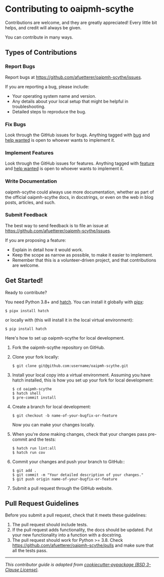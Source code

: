 # Contributing to oaipmh-scythe

Contributions are welcome, and they are greatly appreciated! Every little bit
helps, and credit will always be given.

You can contribute in many ways.

## Types of Contributions

### Report Bugs

Report bugs at https://github.com/afuetterer/oaipmh-scythe/issues.

If you are reporting a bug, please include:

* Your operating system name and version.
* Any details about your local setup that might be helpful in troubleshooting.
* Detailed steps to reproduce the bug.

### Fix Bugs

Look through the GitHub issues for bugs. Anything tagged with [bug][bug-issues] and [help wanted][help-wanted-issues] is open to whoever wants to implement it.

### Implement Features

Look through the GitHub issues for features. Anything tagged with [feature][feature-issues] and [help wanted][help-wanted-issues] is open to whoever wants to implement it.

### Write Documentation

oaipmh-scythe could always use more documentation, whether as part of the official oaipmh-scythe docs, in docstrings,
or even on the web in blog posts, articles, and such.

### Submit Feedback

The best way to send feedback is to file an issue at https://github.com/afuetterer/oaipmh-scythe/issues.

If you are proposing a feature:

* Explain in detail how it would work.
* Keep the scope as narrow as possible, to make it easier to implement.
* Remember that this is a volunteer-driven project, and that contributions
  are welcome.

## Get Started!

Ready to contribute?

You need Python 3.8+ and [hatch](https://github.com/pypa/hatch). You can install it globally with [pipx](https://github.com/pypa/pipx):

```console
$ pipx install hatch
```

or locally with (this will install it in the local virtual environment):

```console
$ pip install hatch
```

Here's how to set up oaipmh-scythe for local development.

1. Fork the oaipmh-scythe repository on GitHub.
2. Clone your fork locally:
    ```console
    $ git clone git@github.com:username/oaipmh-scythe.git
    ```
3. Install your local copy into a virtual environment. Assuming you have hatch installed, this is how you set up your fork for local development:
    ```console
    $ cd oaipmh-scythe
    $ hatch shell
    $ pre-commit install
    ```
4. Create a branch for local development:
    ```console
    $ git checkout -b name-of-your-bugfix-or-feature
    ```
   Now you can make your changes locally.

5. When you're done making changes, check that your changes pass pre-commit and the
   tests:
    ```console
    $ hatch run lint:all
    $ hatch run cov
    ```

6. Commit your changes and push your branch to GitHub::
    ```console
    $ git add .
    $ git commit -m "Your detailed description of your changes."
    $ git push origin name-of-your-bugfix-or-feature
    ```

7. Submit a pull request through the GitHub website.

## Pull Request Guidelines

Before you submit a pull request, check that it meets these guidelines:

1. The pull request should include tests.
2. If the pull request adds functionality, the docs should be updated. Put
   your new functionality into a function with a docstring.
3. The pull request should work for Python >= 3.8. Check
   https://github.com/afuetterer/oaipmh-scythe/pulls
   and make sure that all the tests pass.

---

*This contributor guide is adapted from [cookiecutter-pypackage (BSD 3-Clause License)](https://github.com/audreyfeldroy/cookiecutter-pypackage/blob/master/%7B%7Bcookiecutter.project_slug%7D%7D/CONTRIBUTING.rst).*

<!-- Markdown links -->
[bug-issues]: https://github.com/afuetterer/oaipmh-scythe/labels/type%3A%20bug
[feature-issues]: https://github.com/afuetterer/oaipmh-scythe/labels/type%3A%20feature
[help-wanted-issues]: https://github.com/afuetterer/oaipmh-scythe/labels/help%20wanted

